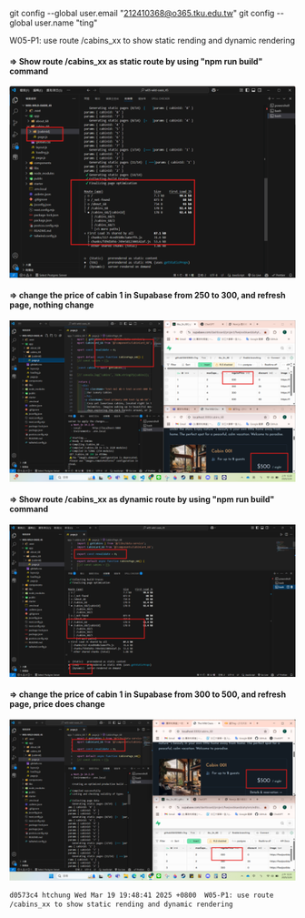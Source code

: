 git config --global user.email "212410368@o365.tku.edu.tw"
git config --global user.name "ting"

W05-P1: use route /cabins_xx to show static rending and dynamic rendering
 
#### => Show route /cabins_xx as static route by using "npm run build" command
 
![](w05-p1-1.png)
 
#### => change the price of cabin 1 in Supabase from 250 to 300, and refresh page, nothing change
 
![](w05-p1-2.png)
 
#### => Show route /cabins_xx as dynamic route by using "npm run build" command
 
![](w05-p1-3.png)
 
#### => change the price of cabin 1 in Supabase from 300 to 500, and refresh page, price does change
 
![](w05-p1-4.png)
 
```
d0573c4 htchung Wed Mar 19 19:48:41 2025 +0800  W05-P1: use route /cabins_xx to show static rending and dynamic rendering
```
